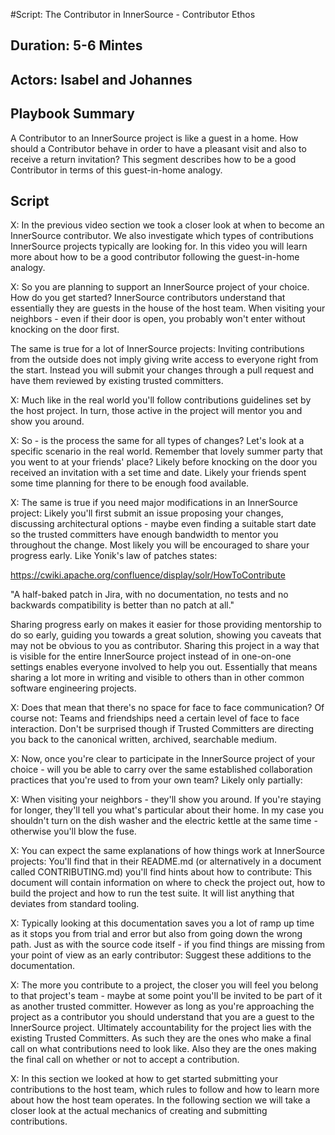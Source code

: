 #Script: The Contributor in InnerSource - Contributor Ethos

## Duration: 5-6 Mintes

## Actors: Isabel and Johannes

## Playbook Summary

A Contributor to an InnerSource project is like a guest in a home.  How should a Contributor behave in order to have a pleasant visit and also to receive a return invitation?  This segment describes how to be a good Contributor in terms of this guest-in-home analogy.

## Script

X: In the previous video section we took a closer look at when to become an
InnerSource contributor. We also investigate which types of contributions
InnerSource projects typically are looking for. In this video you will learn
more about how to be a good contributor following the guest-in-home analogy.

X: So you are planning to support an InnerSource project of your choice. How do
you get started? InnerSource contributors understand that essentially they are
guests in the house of the host team. When visiting your neighbors - even if
their door is open, you probably won't enter without knocking on the door first.

The same is true for a lot of InnerSource projects: Inviting contributions from
the outside does not imply giving write access to everyone right from the start.
Instead you will submit your changes through a pull request and have them
reviewed by existing trusted committers.

X: Much like in the real world you'll follow contributions guidelines set by the
host project. In turn, those active in the project will mentor you and show you
around.

X: So - is the process the same for all types of changes? Let's look at a
specific scenario in the real world. Remember that lovely summer party that you
went to at your friends' place? Likely before knocking on the door you received
an invitation with a set time and date. Likely your friends spent some time
planning for there to be enough food available.

X: The same is true if you need major modifications in an InnerSource project:
Likely you'll first submit an issue proposing your changes, discussing
architectural options - maybe even finding a suitable start date so the trusted
committers have enough bandwidth to mentor you throughout the change. Most
likely you will be encouraged to share your progress early. Like Yonik's law of
patches states:

https://cwiki.apache.org/confluence/display/solr/HowToContribute

"A half-baked patch in Jira, with no documentation, no tests
and no backwards compatibility is better than no patch at all."

Sharing progress early on makes it easier for those providing mentorship to do
so early, guiding you towards a great solution, showing you caveats that may not
be obvious to you as contributor. Sharing this project in a way that is visible
for the entire InnerSource project instead of in one-on-one settings enables
everyone involved to help you out. Essentially that means sharing a lot more in
writing and visible to others than in other common software engineering
projects.

X: Does that mean that there's no space for face to face communication? Of course
not: Teams and friendships need a certain level of face to face interaction.
Don't be surprised though if Trusted Committers are directing you back to the
canonical written, archived, searchable medium.

X: Now, once you're clear to participate in the InnerSource project of your
choice - will you be able to carry over the same established collaboration
practices that you're used to from your own team? Likely only partially:

X: When visiting your neighbors - they'll show you around. If you're staying for
longer, they'll tell you what's particular about their home. In my case you
shouldn't turn on the dish washer and the electric kettle at the same time -
otherwise you'll blow the fuse.

X: You can expect the same explanations of how things work at InnerSource projects:
You'll find that in their README.md (or alternatively in a document called
CONTRIBUTING.md) you'll find hints about how to contribute: This document will
contain information on where to check the project out, how to build the project
and how to run the test suite. It will list anything that deviates from standard
tooling.

X: Typically looking at this documentation saves you a lot of ramp up time as it
stops you from trial and error but also from going down the wrong path. Just as
with the source code itself - if you find things are missing from your point of
view as an early contributor: Suggest these additions to the documentation.

X: The more you contribute to a project, the closer you will feel you belong to
that project's team - maybe at some point you'll be invited to be part of it as
another trusted committer. However as long as you're approaching the project as
a contributor you should understand that you are a guest to the InnerSource
project. Ultimately accountability for the project lies with the existing
Trusted Committers. As such they are the ones who make a final call on what
contributions need to look like. Also they are the ones making the final call on
whether or not to accept a contribution.

X: In this section we looked at how to get started submitting your contributions
to the host team, which rules to follow and how to learn more about how the host
team operates. In the following section we will take a closer look at the actual
mechanics of creating and submitting contributions.
